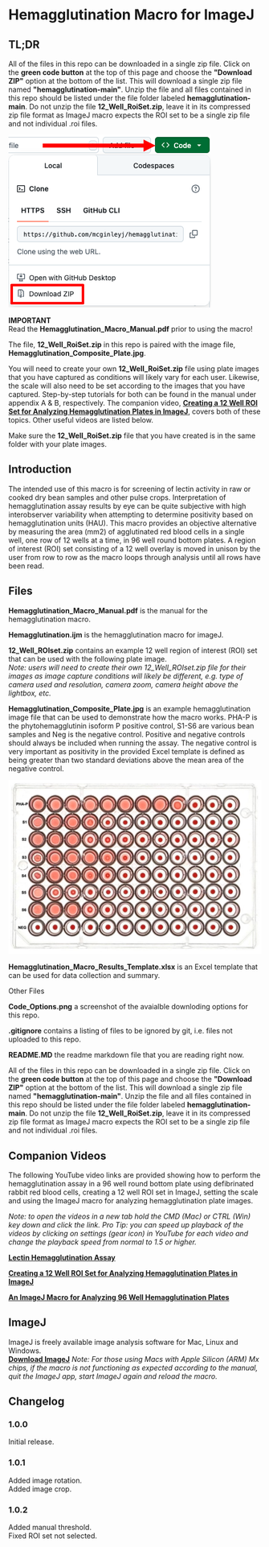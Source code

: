 # Hemagglutination Macro for ImageJ
## TL;DR
All of the files in this repo can be downloaded in a single zip file. Click on the **green code button** at the top of this page and choose the **"Download ZIP"** option at the bottom of the list. This will download a single zip file named **"hemagglutination-main"**. Unzip the file and all files contained in this repo should be listed under the file folder labeled **hemagglutination-main**. Do not unzip the file **12_Well_RoiSet.zip**, leave it in its compressed zip file format as ImageJ macro expects the ROI set to be a single zip file and not individual .roi files. 

![Alt text](https://github.com/mcginleyj/hemagglutination/blob/main/Code_Options.png "Code Options Screenshot")

**IMPORTANT**  
Read the **Hemagglutination_Macro_Manual.pdf** prior to using the macro!  

The file, **12_Well_RoiSet.zip** in this repo is paired with the image file, **Hemagglutination_Composite_Plate.jpg**.  

You will need to create your own **12_Well_RoiSet.zip** file using plate images that you have captured as conditions will likely vary for each user. Likewise, the scale will also need to be set according to the images that you have captured. Step-by-step tutorials for both can be found in the manual under appendix A & B, respectively. The companion video, [**Creating a 12 Well ROI Set for Analyzing Hemagglutination Plates in ImageJ**](https://www.youtube.com/watch?v=d4BtTiAVIGo), covers both of these topics. Other useful videos are listed below.   

Make sure the **12_Well_RoiSet.zip** file that you have created is in the same folder with your plate images. 

## Introduction
The intended use of this macro is for screening of lectin activity in raw or cooked dry bean samples and other pulse crops. Interpretation of hemagglutination assay results by eye can be quite subjective with high interobserver variability when attempting to determine positivity based on hemagglutination units (HAU). This macro provides an objective alternative by measuring the area (mm2) of agglutinated red blood cells in a single well, one row of 12 wells at a time, in 96 well round bottom plates. A region of interest (ROI) set consisting of a 12 well overlay is moved in unison by the user from row to row as the macro loops through analysis until all rows have been read. 

## Files

**Hemagglutination_Macro_Manual.pdf** is the manual for the hemagglutination macro.

**Hemagglutination.ijm** is the hemagglutination macro for imageJ.

**12_Well_ROIset.zip** contains an example 12 well region of interest (ROI) set that can be used with the following plate image.  
*Note: users will need to create their own 12_Well_ROIset.zip file for their images as image capture conditions will likely be different, e.g. type of camera used and resolution, camera zoom, camera height above the lightbox, etc.*

**Hemagglutination_Composite_Plate.jpg** is an example hemagglutination image file that can be used to demonstrate how the macro works. PHA-P is the phytohemagglutinin isoform P positive control, S1-S6 are various bean samples and Neg is the negative control. Positive and negative controls should always be included when running the assay. The negative control is very important as positivity in the provided Excel template is defined as being greater than two standard deviations above the mean area of the negative control.

<img src="https://github.com/mcginleyj/hemagglutination/blob/main/Hemagglutination_Composite_Plate.jpg" width="600">

**Hemagglutination_Macro_Results_Template.xlsx** is an Excel template that can be used for data collection and summary. 

Other Files

**Code_Options.png** a screenshot of the avaialble downloding options for this repo. 

**.gitignore** contains a listing of files to be ignored by git, i.e. files not uploaded to this repo.

**README.MD** the readme markdown file that you are reading right now. 

All of the files in this repo can be downloaded in a single zip file. Click on the **green code button** at the top of this page and choose the **"Download ZIP"** option at the bottom of the list. This will download a single zip file named **"hemagglutination-main"**. Unzip the file and all files contained in this repo should be listed under the file folder labeled **hemagglutination-main**. Do not unzip the file **12_Well_RoiSet.zip**, leave it in its compressed zip file format as ImageJ macro expects the ROI set to be a single zip file and not individual .roi files.

## Companion Videos
The following YouTube video links are provided showing how to perform the hemagglutination assay in a 96 well round bottom plate using defibrinated rabbit red blood cells, creating a 12 well ROI set in ImageJ, setting the scale and using the ImageJ macro for analyzing hemagglutination plate images.

*Note: to open the videos in a new tab hold the CMD (Mac) or CTRL (Win) key down and click the link. Pro Tip: you can speed up playback of the videos by clicking on settings (gear icon) in YouTube for each video and change the playback speed from normal to 1.5 or higher.*

[**Lectin Hemagglutination Assay**](https://www.youtube.com/watch?v=FWOMhOlLiug) 

[**Creating a 12 Well ROI Set for Analyzing Hemagglutination Plates in ImageJ**](https://www.youtube.com/watch?v=d4BtTiAVIGo) 

[**An ImageJ Macro for Analyzing 96 Well Hemagglutination Plates**](https://www.youtube.com/watch?v=EF8ssYyJGDY) 

## ImageJ
ImageJ is freely available image analysis software for Mac, Linux and Windows.  
[**Download ImageJ**](https://imagej.net/ij/download.html)
*Note: For those using Macs with Apple Silicon (ARM) Mx chips, if the macro is not functioning as expected according to the manual, quit the ImageJ app, start ImageJ again and reload the macro.*  

## Changelog
### 1.0.0 
Initial release.
### 1.0.1 
Added image rotation.  
Added image crop.
### 1.0.2 
Added manual threshold.  
Fixed ROI set not selected.
